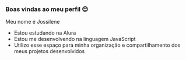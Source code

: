 ### Boas vindas ao meu perfil 😊

Meu nome é Jossilene 
- Estou estudando na Alura
- Estou me desenvolvendo na linguagem JavaScript
- Utilizo esse espaço para minha organização e compartilhamento dos meus projetos desenvolvidos 

